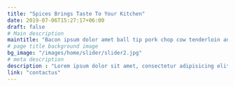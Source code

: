 ```yaml
---
title: "Spices Brings Taste To Your Kitchen"
date: 2019-07-06T15:27:17+06:00
draft: false
# Main description
maintitle: "Bacon ipsum dolor amet ball tip pork chop cow tenderloin andouille. Pastrami pork picanha tongue venison strip steak"
# page title background image
bg_image: "/images/home/slider/slider2.jpg"
# meta description
description : "Lorem ipsum dolor sit amet, consectetur adipisicing elit, sed do eiusmod tempor incididunt ut labore. dolore magna aliqua. Ut enim ad minim veniam, quis nostrud."
link: "contactus"
---
```

